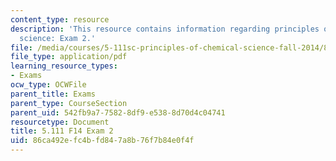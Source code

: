 ```yaml
---
content_type: resource
description: 'This resource contains information regarding principles of chemical
  science: Exam 2.'
file: /media/courses/5-111sc-principles-of-chemical-science-fall-2014/86ca492efc4bfd847a8b76f7b84e0f4f_MIT5_111F14_Exam2.pdf
file_type: application/pdf
learning_resource_types:
- Exams
ocw_type: OCWFile
parent_title: Exams
parent_type: CourseSection
parent_uid: 542fb9a7-7582-8df9-e538-8d70d4c04741
resourcetype: Document
title: 5.111 F14 Exam 2
uid: 86ca492e-fc4b-fd84-7a8b-76f7b84e0f4f
---
```

